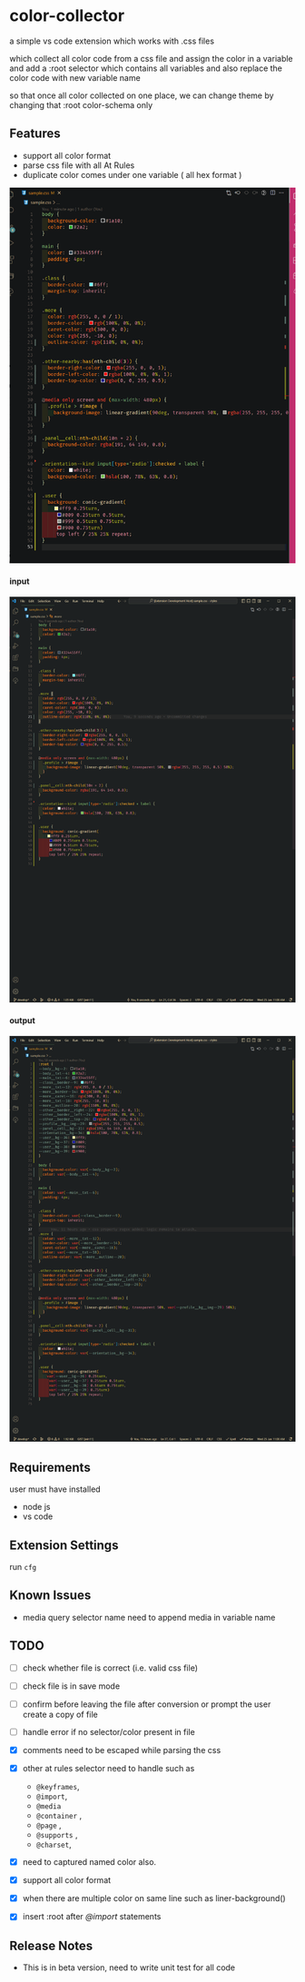 # color-collector

a simple vs code extension which works with .css files

which collect all color code from a css file 
and assign the color in a variable 
and add a :root selector which contains all variables 
and also replace the color code with new variable name

so that once all color collected on one place, we can change theme by changing that :root color-schema only

## Features

- support all color format
- parse css file with all At Rules
-  duplicate color comes under one variable ( all hex format )


![collect and convert color into variable gif](images/collector.gif)
#### input

![input](images/input2.png)

#### output

![output](images/output2.png)


## Requirements

user must have installed
- node js
- vs code

## Extension Settings
run `cfg`

## Known Issues

- media query selector name need to append media in variable name

## TODO

 - [ ] check whether file is correct (i.e. valid css file)  
 - [ ] check file is in save mode  
 - [ ] confirm before leaving the file after conversion or prompt the user create a copy of file
 - [ ] handle error if no selector/color present in file  
 - [x] comments need to be escaped while parsing the css  
 - [x] other at rules selector need to handle such as 
  
     - `@keyframes`,
     - `@import`,
     - `@media`
     - `@container` , 
     - `@page` , 
     - `@supports` ,
     - `@charset`,
  
- [x] need to captured named color also.
- [x]  support all color format
- [x] when there are multiple color on same line such as liner-background()
- [x] insert :root after _@import_ statements

## Release Notes
 - This is in beta version, need to write unit test for all code

